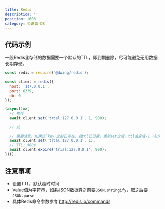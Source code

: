 ```yaml
---
title: Redis
description: ''
position: 1603
category: 知识篇-DB
---
```


## 代码示例

一般Redis里存储的数据需要一个默认的TTL，即到期删除，尽可能避免无用数据长期存储。

```js
const redis = require('@dwing/redis');

const client = redis({
  host: '127.0.0.1',
  port: 6379,
  db: 0
});

(async()=>{
  // 推荐
  await client.set('trial:127.0.0.1', 1, 900);

  // 或

  // 需要注意，如果该`key`之前已存在，且ttl已设置，重新set之后，ttl会变成-1（永久）；
  await client.set('trial:127.0.0.1', 1);
  // TTL: 900s
  await client.expire('trial:127.0.0.1', 900);
})();
```

## 注意事项

* 设置TTL，默认超时时间
* Value值为字符串，如果JSON数据存之前要`JSON.stringify`，取之后要`JSON.parse`
* 具体Redis命令参数参考 <http://redis.io/commands>
